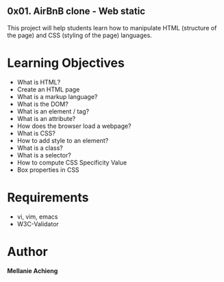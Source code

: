 ## 0x01. AirBnB clone - Web static
This project will help students learn how to manipulate HTML (structure of the page) and CSS (styling of the page) languages.

# Learning Objectives
- What is HTML?
- Create an HTML page
- What is a markup language?
- What is the DOM?
- What is an element / tag?
- What is an attribute?
- How does the browser load a webpage?
- What is CSS?
- How to add style to an element?
- What is a class?
- What is a selector?
- How to compute CSS Specificity Value
- Box properties in CSS

# Requirements
- vi, vim, emacs
- W3C-Validator

# Author

**Mellanie Achieng**
